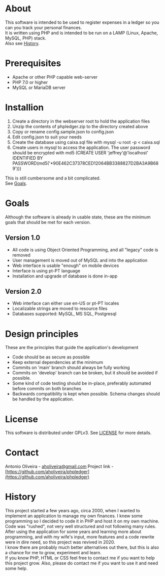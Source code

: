 # About
This software is intended to be used to register expenses in a ledger so you can you track your personal finances.  
It is written using PHP and is intended to be run on a LAMP (Linux, Apache, MySQL, PHP) stack.  
Also see [History](#history).

# Prerequisites
- Apache or other PHP capable web-server
- PHP 7.0 or higher
- MySQL or MariaDB server

# Installion

1. Create a directory in the webserver root to hold the application files
2. Unzip the contents of phpledger.zip to the directory created above
3. Copy or rename config.sample.json to config.json
4. Edit config.json to suit your needs
5. Create the database using caixa.sql file with mysql -u root -p < caixa.sql
6. Create users in mysql to access the application. The user password should be encrypted with md5 (CREATE USER 'jeffrey'@'localhost' IDENTIFIED BY PASSWORD(md5('*90E462C37378CED12064BB3388827D2BA3A9B689')))

This is still cumbersome and a bit complicated.  
See [Goals](#goals).

# Goals 
Although the software is already in usable state, these are the minimum goals that should be met for each version.

## Version 1.0
- All code is using Object Oriented Programming, and all "legacy" code is removed
- User management is moved out of MySQL and into the application
- Web interface is usable "enough" on mobile devices
- Interface is using pt-PT language
- Installation and upgrade of database is done in-app

## Version 2.0
- Web interface can either use en-US or pt-PT locales
- Localizable strings are moved to resource files
- Databases supported: MySQL, MS SQL, Postgresql

# Design principles
These are the principles that guide the application's development
- Code should be as secure as possible
- Keep external dependencies at the minimum
- Commits on 'main' branch should always be fully working
- Commits on 'develop' branch can be broken, but it should be avoided if possible.
- Some kind of code testing should be in-place, preferably automated before commits on both branches
- Backwards compatibility is kept when possible. Schema changes should be handled by the application.

# License
This software is distributed under GPLv3. See [LICENSE](LICENSE.md) for more details.

# Contact
Antonio Oliveira - [aholiveira@gmail.com](mailto:aholiveira@gmail.com)
Project link - [https://github.com/aholiveira/phpledger](https://github.com/aholiveira/phpledger)

# History
This project started a few years ago, circa 2000, when I wanted to implement an application to manage my own finances.
I knew some programming so I decided to code it in PHP and host it on my own machine.  
Code was "rushed", not very well structured and not following many rules.  
After using the application for some years and learning more about programming, and with my wife's input, more features
and a code rewrite were in dire need, so this project was revived in 2020.  
I know there are probably much better alternatives out there, but this is also a chance for me to grow, experiment and learn.  
If you know PHP, HTML or CSS feel free to contact me if you want to help this project grow. Also, please do contact me if you want to use
it and need some help.  
